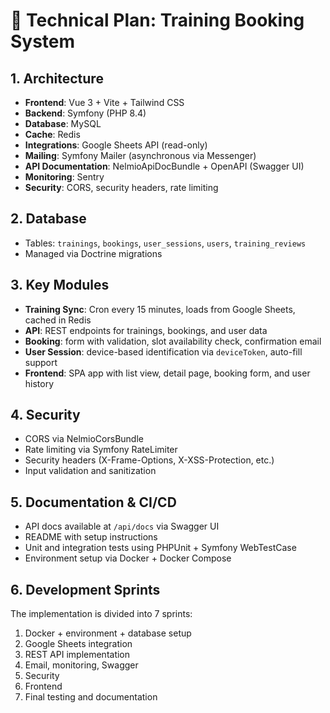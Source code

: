 # 📄 Technical Plan: Training Booking System

## 1. Architecture

- **Frontend**: Vue 3 + Vite + Tailwind CSS  
- **Backend**: Symfony (PHP 8.4)  
- **Database**: MySQL  
- **Cache**: Redis  
- **Integrations**: Google Sheets API (read-only)  
- **Mailing**: Symfony Mailer (asynchronous via Messenger)  
- **API Documentation**: NelmioApiDocBundle + OpenAPI (Swagger UI)  
- **Monitoring**: Sentry  
- **Security**: CORS, security headers, rate limiting

## 2. Database

- Tables: `trainings`, `bookings`, `user_sessions`, `users`, `training_reviews`  
- Managed via Doctrine migrations

## 3. Key Modules

- **Training Sync**: Cron every 15 minutes, loads from Google Sheets, cached in Redis  
- **API**: REST endpoints for trainings, bookings, and user data  
- **Booking**: form with validation, slot availability check, confirmation email  
- **User Session**: device-based identification via `deviceToken`, auto-fill support  
- **Frontend**: SPA app with list view, detail page, booking form, and user history

## 4. Security

- CORS via NelmioCorsBundle  
- Rate limiting via Symfony RateLimiter  
- Security headers (X-Frame-Options, X-XSS-Protection, etc.)  
- Input validation and sanitization

## 5. Documentation & CI/CD

- API docs available at `/api/docs` via Swagger UI  
- README with setup instructions  
- Unit and integration tests using PHPUnit + Symfony WebTestCase  
- Environment setup via Docker + Docker Compose

## 6. Development Sprints

The implementation is divided into 7 sprints:

1. Docker + environment + database setup  
2. Google Sheets integration  
3. REST API implementation  
4. Email, monitoring, Swagger  
5. Security  
6. Frontend  
7. Final testing and documentation
